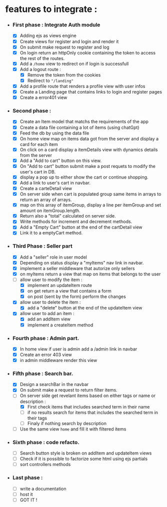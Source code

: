 # features to integrate :

- ### First phase : Integrate Auth module

  - [x] Adding ejs as views engine
  - [x] Create views for register and login and render it
  - [x] On submit make request to register and log
  - [x] On login return an httpOnly cookie containing the token to access the rest of the routes.
  - [x] Add a `/home` view to redirect on if login is successfull
  - [x] Add a logout route :
    - [x] Remove the token from the cookies
    - [x] Redirect to `"/landing"`
  - [x] Add a profile route that renders a profile view with user infos
  - [x] Create a Landing page that contains links to login and register pages
  - [x] Create a error401 view

- ### Second phase :

  - [x] Create an Item model that matchs the requirements of the app
  - [x] Create a data file containing a lot of items (using chatGpt)
  - [x] Feed the db by using the data file
  - [x] On home view map on items data got from the server and display a card for each item
  - [x] On click on a card display a itemDetails view with dynamics details from the server
  - [x] Add a "Add to cart" button on this view.
  - [x] On "Add to cart" button submit make a post requets to modify the user's cart in DB.
  - [x] display a pop up to either show the cart or continue shopping.
  - [x] Add a link to user's cart in navbar.
  - [x] Create a carteDetail view
  - [x] On server side when cart is populated group same items in arrays to return an array of arrays.
  - [x] map on this array of itemGroup, display a line per itemGroup and set amount on itemGroup.length.
  - [x] Return also a "total" calculated on server side.
  - [x] Write methods for increment and decrement methods.
  - [x] Add a "Empty Cart" button at the end of the cartDetail view
  - [x] Link it to a emptyCart method.

- ### Third Phase : Seller part

  - [x] Add a "seller" role in user model
  - [x] Depending on status display a "myItems" nav link in navbar.
  - [x] implement a seller middleware that autorize only sellers
  - [x] on myItems return a view that map on items that belongs to the user
  - [ ] allow user to modify the item :
    - [x] implement an updateItem route
    - [x] on get return a view that contains a form
    - [x] on post (sent by the form) perform the changes
  - [x] allow user to delete the item :
    - [x] add a "delete" button at the end of the updateItem view
  - [x] allow user to add an item :
    - [x] add an addItem view
    - [x] implement a createItem method

- ### Fourth phase : Admin part.

  - [x] In home view if user is admin add a /admin link in navbar
  - [x] Create an error 403 view
  - [x] in admin middleware render this view

- ### Fifth phase : Search bar.

  - [x] Design a searchBar in the navbar
  - [x] On submit make a request to return filter items.
  - [ ] On server side get revelant items based on either tags or name or description :
    - [x] First check items that includes searched term in their name
    - [ ] if no results search for items that includes the searched term in their tags
    - [ ] Finaly if nothing search by description
  - [ ] Use the same view `home` and fill it with filtered items

- ### Sixth phase : code refacto.

  - [ ] Search button style is broken on addItem and updateItem views
  - [ ] Check if it is possible to factorize some html using ejs partials
  - [ ] sort controllers methods

- ### Last phase :
  - [ ] write a documentation
  - [ ] host it
  - [ ] GOT IT !
